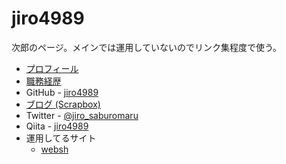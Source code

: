 # jiro4989

次郎のページ。メインでは運用していないのでリンク集程度で使う。

* [プロフィール](https://scrapbox.io/jiro4989/jiro4989)
* [職務経歴](https://scrapbox.io/jiro4989/%E8%81%B7%E5%8B%99%E7%B5%8C%E6%AD%B4)
* GitHub - [jiro4989](https://github.com/jiro4989)
* [ブログ (Scrapbox)](https://scrapbox.io/jiro4989/)
* Twitter - [@jiro\_saburomaru](https://twitter.com/jiro_saburomaru)
* Qiita - [jiro4989](https://qiita.com/jiro4989)
* 運用してるサイト
  * [websh](https://websh.jiro4989.com/)
